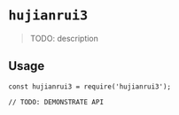 # `hujianrui3`

> TODO: description

## Usage

```
const hujianrui3 = require('hujianrui3');

// TODO: DEMONSTRATE API
```
